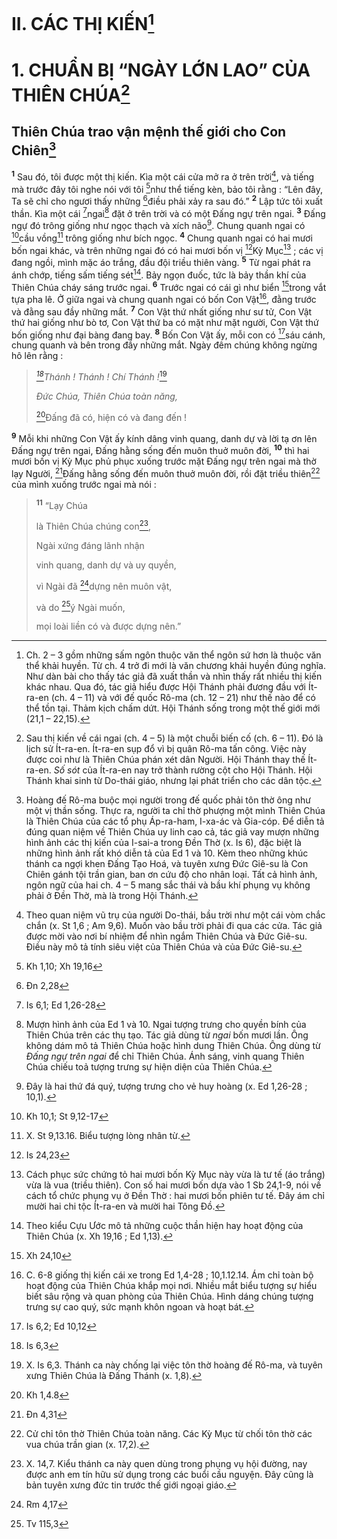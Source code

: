 # II. CÁC THỊ KIẾN[^1-1011a685-b8fe-45ab-8fce-0f1a8a8cf287]

# 1. CHUẨN BỊ “NGÀY LỚN LAO” CỦA THIÊN CHÚA[^2-1011a685-b8fe-45ab-8fce-0f1a8a8cf287]

## Thiên Chúa trao vận mệnh thế giới cho Con Chiên[^3-1011a685-b8fe-45ab-8fce-0f1a8a8cf287]
<sup><b>1</b></sup> Sau đó, tôi được một thị kiến. Kìa một cái cửa mở ra ở trên trời[^4-1011a685-b8fe-45ab-8fce-0f1a8a8cf287], và tiếng mà trước đây tôi nghe nói với tôi [^1@-1011a685-b8fe-45ab-8fce-0f1a8a8cf287]như thể tiếng kèn, bảo tôi rằng : “Lên đây, Ta sẽ chỉ cho ngươi thấy những [^2@-1011a685-b8fe-45ab-8fce-0f1a8a8cf287]điều phải xảy ra sau đó.” <sup><b>2</b></sup> Lập tức tôi xuất thần. Kìa một cái [^3@-1011a685-b8fe-45ab-8fce-0f1a8a8cf287]ngai[^5-1011a685-b8fe-45ab-8fce-0f1a8a8cf287] đặt ở trên trời và có một Đấng ngự trên ngai. <sup><b>3</b></sup> Đấng ngự đó trông giống như ngọc thạch và xích não[^6-1011a685-b8fe-45ab-8fce-0f1a8a8cf287]. Chung quanh ngai có [^4@-1011a685-b8fe-45ab-8fce-0f1a8a8cf287]cầu vồng[^7-1011a685-b8fe-45ab-8fce-0f1a8a8cf287] trông giống như bích ngọc. <sup><b>4</b></sup> Chung quanh ngai có hai mươi bốn ngai khác, và trên những ngai đó có hai mươi bốn vị [^5@-1011a685-b8fe-45ab-8fce-0f1a8a8cf287]Kỳ Mục[^8-1011a685-b8fe-45ab-8fce-0f1a8a8cf287] ; các vị đang ngồi, mình mặc áo trắng, đầu đội triều thiên vàng. <sup><b>5</b></sup> Từ ngai phát ra ánh chớp, tiếng sấm tiếng sét[^9-1011a685-b8fe-45ab-8fce-0f1a8a8cf287]. Bảy ngọn đuốc, tức là bảy thần khí của Thiên Chúa cháy sáng trước ngai. <sup><b>6</b></sup> Trước ngai có cái gì như biển [^6@-1011a685-b8fe-45ab-8fce-0f1a8a8cf287]trong vắt tựa pha lê. Ở giữa ngai và chung quanh ngai có bốn Con Vật[^10-1011a685-b8fe-45ab-8fce-0f1a8a8cf287], đằng trước và đằng sau đầy những mắt. <sup><b>7</b></sup> Con Vật thứ nhất giống như sư tử, Con Vật thứ hai giống như bò tơ, Con Vật thứ ba có mặt như mặt người, Con Vật thứ bốn giống như đại bàng đang bay. <sup><b>8</b></sup> Bốn Con Vật ấy, mỗi con có [^7@-1011a685-b8fe-45ab-8fce-0f1a8a8cf287]sáu cánh, chung quanh và bên trong đầy những mắt. Ngày đêm chúng không ngừng hô lên rằng :

> *[^8@-1011a685-b8fe-45ab-8fce-0f1a8a8cf287]Thánh ! Thánh ! Chí Thánh !*[^11-1011a685-b8fe-45ab-8fce-0f1a8a8cf287]
>
> *Đức Chúa, Thiên Chúa toàn năng,*
>
> [^9@-1011a685-b8fe-45ab-8fce-0f1a8a8cf287]Đấng đã có, hiện có và đang đến !

<sup><b>9</b></sup> Mỗi khi những Con Vật ấy kính dâng vinh quang, danh dự và lời tạ ơn lên Đấng ngự trên ngai, Đấng hằng sống đến muôn thuở muôn đời, <sup><b>10</b></sup> thì hai mươi bốn vị Kỳ Mục phủ phục xuống trước mặt Đấng ngự trên ngai mà thờ lạy Người, [^10@-1011a685-b8fe-45ab-8fce-0f1a8a8cf287]Đấng hằng sống đến muôn thuở muôn đời, rồi đặt triều thiên[^12-1011a685-b8fe-45ab-8fce-0f1a8a8cf287] của mình xuống trước ngai mà nói :

> <sup><b>11</b></sup> “Lạy Chúa
>
> là Thiên Chúa chúng con[^13-1011a685-b8fe-45ab-8fce-0f1a8a8cf287],
>
> Ngài xứng đáng lãnh nhận
>
> vinh quang, danh dự và uy quyền,
>
> vì Ngài đã [^11@-1011a685-b8fe-45ab-8fce-0f1a8a8cf287]dựng nên muôn vật,
>
> và do [^12@-1011a685-b8fe-45ab-8fce-0f1a8a8cf287]ý Ngài muốn,
>
> mọi loài liền có và được dựng nên.”

[^1-1011a685-b8fe-45ab-8fce-0f1a8a8cf287]: Ch. 2 – 3 gồm những sấm ngôn thuộc văn thể ngôn sứ hơn là thuộc văn thể khải huyền. Từ ch. 4 trở đi mới là văn chương khải huyền đúng nghĩa. Như dàn bài cho thấy tác giả đã xuất thần và nhìn thấy rất nhiều thị kiến khác nhau. Qua đó, tác giả hiểu được Hội Thánh phải đương đầu với Ít-ra-en (ch. 4 – 11) và với đế quốc Rô-ma (ch. 12 – 21) như thế nào để có thể tồn tại. Thảm kịch chấm dứt. Hội Thánh sống trong một thế giới mới (21,1 – 22,15).
[^2-1011a685-b8fe-45ab-8fce-0f1a8a8cf287]: Sau thị kiến về cái ngai (ch. 4 – 5) là một chuỗi biến cố (ch. 6 – 11). Đó là lịch sử Ít-ra-en. Ít-ra-en sụp đổ vì bị quân Rô-ma tấn công. Việc này được coi như là Thiên Chúa phán xét dân Người. Hội Thánh thay thế Ít-ra-en. *Số sót* của Ít-ra-en nay trở thành rường cột cho Hội Thánh. Hội Thánh khai sinh từ Do-thái giáo, nhưng lại phát triển cho các dân tộc.
[^3-1011a685-b8fe-45ab-8fce-0f1a8a8cf287]: Hoàng đế Rô-ma buộc mọi người trong đế quốc phải tôn thờ ông như một vị thần sống. Thực ra, người ta chỉ thờ phượng một mình Thiên Chúa là Thiên Chúa của các tổ phụ Áp-ra-ham, I-xa-ác và Gia-cóp. Để diễn tả đúng quan niệm về Thiên Chúa uy linh cao cả, tác giả vay mượn những hình ảnh các thị kiến của I-sai-a trong Đền Thờ (x. Is 6), đặc biệt là những hình ảnh rất khó diễn tả của Ed 1 và 10. Kèm theo những khúc thánh ca ngợi khen Đấng Tạo Hoá, và tuyên xưng Đức Giê-su là Con Chiên gánh tội trần gian, ban ơn cứu độ cho nhân loại. Tất cả hình ảnh, ngôn ngữ của hai ch. 4 – 5 mang sắc thái và bầu khí phụng vụ không phải ở Đền Thờ, mà là trong Hội Thánh.
[^4-1011a685-b8fe-45ab-8fce-0f1a8a8cf287]: Theo quan niệm vũ trụ của người Do-thái, bầu trời như một cái vòm chắc chắn (x. St 1,6 ; Am 9,6). Muốn vào bầu trời phải đi qua các cửa. Tác giả được mời vào nơi bí nhiệm để nhìn ngắm Thiên Chúa và Đức Giê-su. Điều này mô tả tính siêu việt của Thiên Chúa và của Đức Giê-su.
[^5-1011a685-b8fe-45ab-8fce-0f1a8a8cf287]: Mượn hình ảnh của Ed 1 và 10. Ngai tượng trưng cho quyền bính của Thiên Chúa trên các thụ tạo. Tác giả dùng từ *ngai* bốn mươi lần. Ông không dám mô tả Thiên Chúa hoặc hình dung Thiên Chúa. Ông dùng từ *Đấng ngự trên ngai* để chỉ Thiên Chúa. Ánh sáng, vinh quang Thiên Chúa chiếu toả tượng trưng sự hiện diện của Thiên Chúa.
[^6-1011a685-b8fe-45ab-8fce-0f1a8a8cf287]: Đây là hai thứ đá quý, tượng trưng cho vẻ huy hoàng (x. Ed 1,26-28 ; 10,1).
[^7-1011a685-b8fe-45ab-8fce-0f1a8a8cf287]: X. St 9,13.16. Biểu tượng lòng nhân từ.
[^8-1011a685-b8fe-45ab-8fce-0f1a8a8cf287]: Cách phục sức chứng tỏ hai mươi bốn Kỳ Mục này vừa là tư tế (áo trắng) vừa là vua (triều thiên). Con số hai mươi bốn dựa vào 1 Sb 24,1-9, nói về cách tổ chức phụng vụ ở Đền Thờ : hai mươi bốn phiên tư tế. Đây ám chỉ mười hai chi tộc Ít-ra-en và mười hai Tông Đồ.
[^9-1011a685-b8fe-45ab-8fce-0f1a8a8cf287]: Theo kiểu Cựu Ước mô tả những cuộc thần hiện hay hoạt động của Thiên Chúa (x. Xh 19,16 ; Ed 1,13).
[^10-1011a685-b8fe-45ab-8fce-0f1a8a8cf287]: C. 6-8 giống thị kiến cái xe trong Ed 1,4-28 ; 10,1.12.14. Ám chỉ toàn bộ hoạt động của Thiên Chúa khắp mọi nơi. Nhiều mắt biểu tượng sự hiểu biết sâu rộng và quan phòng của Thiên Chúa. Hình dáng chúng tượng trưng sự cao quý, sức mạnh khôn ngoan và hoạt bát.
[^11-1011a685-b8fe-45ab-8fce-0f1a8a8cf287]: X. Is 6,3. Thánh ca này chống lại việc tôn thờ hoàng đế Rô-ma, và tuyên xưng Thiên Chúa là Đấng Thánh (x. 1,8).
[^12-1011a685-b8fe-45ab-8fce-0f1a8a8cf287]: Cử chỉ tôn thờ Thiên Chúa toàn năng. Các Kỳ Mục từ chối tôn thờ các vua chúa trần gian (x. 17,2).
[^13-1011a685-b8fe-45ab-8fce-0f1a8a8cf287]: X. 14,7. Kiểu thánh ca này quen dùng trong phụng vụ hội đường, nay được anh em tín hữu sử dụng trong các buổi cầu nguyện. Đây cũng là bản tuyên xưng đức tin trước thế giới ngoại giáo.
[^1@-1011a685-b8fe-45ab-8fce-0f1a8a8cf287]: Kh 1,10; Xh 19,16
[^2@-1011a685-b8fe-45ab-8fce-0f1a8a8cf287]: Đn 2,28
[^3@-1011a685-b8fe-45ab-8fce-0f1a8a8cf287]: Is 6,1; Ed 1,26-28
[^4@-1011a685-b8fe-45ab-8fce-0f1a8a8cf287]: Kh 10,1; St 9,12-17
[^5@-1011a685-b8fe-45ab-8fce-0f1a8a8cf287]: Is 24,23
[^6@-1011a685-b8fe-45ab-8fce-0f1a8a8cf287]: Xh 24,10
[^7@-1011a685-b8fe-45ab-8fce-0f1a8a8cf287]: Is 6,2; Ed 10,12
[^8@-1011a685-b8fe-45ab-8fce-0f1a8a8cf287]: Is 6,3
[^9@-1011a685-b8fe-45ab-8fce-0f1a8a8cf287]: Kh 1,4.8
[^10@-1011a685-b8fe-45ab-8fce-0f1a8a8cf287]: Đn 4,31
[^11@-1011a685-b8fe-45ab-8fce-0f1a8a8cf287]: Rm 4,17
[^12@-1011a685-b8fe-45ab-8fce-0f1a8a8cf287]: Tv 115,3